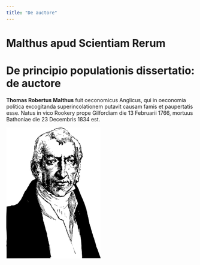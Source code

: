 ```yaml
---
title: "De auctore"
---
```


# Malthus apud Scientiam Rerum

# De principio populationis dissertatio: de auctore

**Thomas Robertus Malthus** fuit oeconomicus Anglicus, qui in oeconomia
politica excogitanda superincolationem putavit causam famis et
paupertatis esse. Natus in vico Rookery prope Gilfordiam die 13
Februarii 1766, mortuus Bathoniae die 23 Decembris 1834 est.

<p class="cover"><img src="../images/web/Malthus.svg" style="width:50%" alt="{{ title }}" class="cover"></p>

